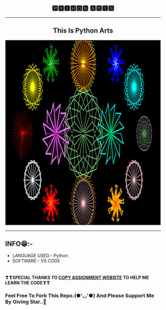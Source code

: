 <h2 align="center">🅿🆈🆃🅷🅾🅽 🅰🆁🆃🆂</h2><hr>
<h2 align="center">This Is Python Arts</h2>
<img src="designs.png" width="100%" height="600px" />
<hr>
<h2>INFO😁:-</h2>
<ul>
<li>LANGUAGE USED:- Python</li>
<li>SOFTWARE:- VS CODE</li><br></ul>

<h4>❣❣SPECIAL THANKS TO <a href="https://copyassignment.com/">COPY ASSIGNMENT WEBSITE</a> TO HELP ME LEARN THE CODE❣❣</h4>


### Feel Free To Fork This Repo.(●'◡'●) And Please Support Me By Giving Star..🎇